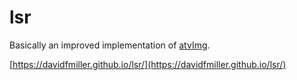 # lsr

Basically an improved implementation of [atvImg](https://github.com/drewwilson/atvImg).

[https://davidfmiller.github.io/lsr/](https://davidfmiller.github.io/lsr/)


